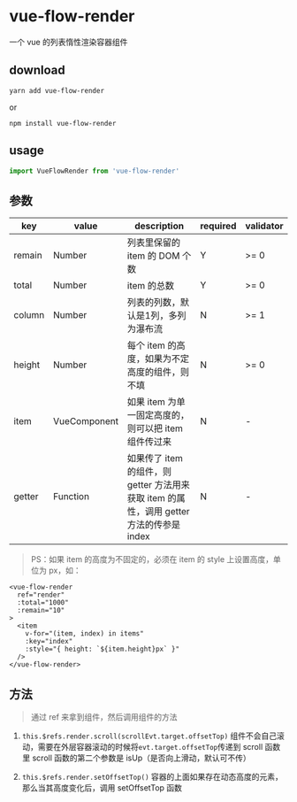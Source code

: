 # vue-flow-render

一个 vue 的列表惰性渲染容器组件

## download
```shell
yarn add vue-flow-render
```
or
```shell
npm install vue-flow-render
```

## usage
```javascript
import VueFlowRender from 'vue-flow-render'
```

## 参数
| key | value | description | required | validator |
| ------ | ------ | ------ | ------ | --- |
| remain | Number | 列表里保留的 item 的 DOM 个数 | Y | >= 0 |
| total | Number | item 的总数 | Y | >= 0 | 
| column | Number | 列表的列数，默认是1列，多列为瀑布流 | N | >= 1 |
| height | Number | 每个 item 的高度，如果为不定高度的组件，则不填 | N | >= 0 |
| item | VueComponent | 如果 item 为单一固定高度的，则可以把 item 组件传过来 | N | - |
| getter | Function | 如果传了 item 的组件，则 getter 方法用来获取 item 的属性，调用 getter 方法的传参是 index | N | - |


> PS：如果 item 的高度为不固定的，必须在 item 的 style 上设置高度，单位为 px，如：
```Vue
<vue-flow-render
  ref="render"
  :total="1000"
  :remain="10"
>
  <item
    v-for="(item, index) in items"
    :key="index"
    :style="{ height: `${item.height}px` }"
  />
</vue-flow-render>
```

## 方法
> 通过 ref 来拿到组件，然后调用组件的方法
1. `this.$refs.render.scroll(scrollEvt.target.offsetTop)`
组件不会自己滚动，需要在外层容器滚动的时候将`evt.target.offsetTop`传递到 scroll 函数里
scroll 函数的第二个参数是 isUp（是否向上滑动，默认可不传）

2. `this.$refs.render.setOffsetTop()`
容器的上面如果存在动态高度的元素，那么当其高度变化后，调用 setOffsetTop 函数
